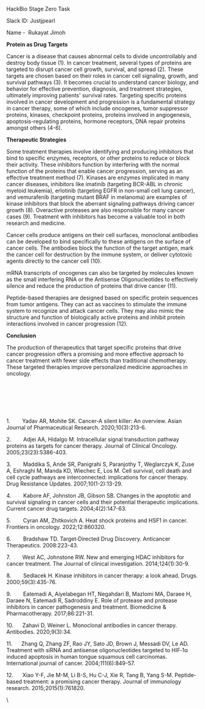 <!--StartFragment-->

HackBio Stage Zero Task 

Slack ID: Justjpearl

Name -  Rukayat Jimoh

**Protein as Drug Targets**

Cancer is a disease that causes abnormal cells to divide uncontrollably and destroy body tissue (1). In cancer treatment, several types of proteins are targeted to disrupt cancer cell growth, survival, and spread (2). These targets are chosen based on their roles in cancer cell signaling, growth, and survival pathways (3). It becomes crucial to understand cancer biology, and behavior for effective prevention, diagnosis, and treatment strategies, ultimately improving patients' survival rates. Targeting specific proteins involved in cancer development and progression is a fundamental strategy in cancer therapy, some of which include oncogenes, tumor suppressor proteins, kinases, checkpoint proteins, proteins involved in angiogenesis, apoptosis-regulating proteins, hormone receptors, DNA repair proteins amongst others (4-6).

**Therapeutic Strategies**

Some treatment therapies involve identifying and producing inhibitors that bind to specific enzymes, receptors, or other proteins to reduce or block their activity. These inhibitors function by interfering with the normal function of the proteins that enable cancer progression, serving as an effective treatment method (7). Kinases are enzymes implicated in many cancer diseases, inhibitors like imatinib (targeting BCR-ABL in chronic myeloid leukemia), erlotinib (targeting EGFR in non-small cell lung cancer), and vemurafenib (targeting mutant BRAF in melanoma) are examples of kinase inhibitors that block the aberrant signaling pathways driving cancer growth (8). Overactive proteases are also responsible for many cancer cases (9). Treatment with inhibitors has become a valuable tool in both research and medicine.

Cancer cells produce antigens on their cell surfaces, monoclonal antibodies can be developed to bind specifically to these antigens on the surface of cancer cells. The antibodies block the function of the target antigen, mark the cancer cell for destruction by the immune system, or deliver cytotoxic agents directly to the cancer cell (10).

mRNA transcripts of oncogenes can also be targeted by molecules known as the small interfering RNA or the Antisense Oligonucleotides to effectively silence and reduce the production of proteins that drive cancer (11).

Peptide-based therapies are designed based on specific protein sequences from tumor antigens. They can act as vaccines to stimulate the immune system to recognize and attack cancer cells. They may also mimic the structure and function of biologically active proteins and inhibit protein interactions involved in cancer progression (12).

**Conclusion**

The production of therapeutics that target specific proteins that drive cancer progression offers a promising and more effective approach to cancer treatment with fewer side effects than traditional chemotherapy. These targeted therapies improve personalized medicine approaches in oncology.

 

 

 

1.        Yadav AR, Mohite SK. Cancer-A silent killer: An overview. Asian Journal of Pharmaceutical Research. 2020;10(3):213-6.

2.        Adjei AA, Hidalgo M. Intracellular signal transduction pathway proteins as targets for cancer therapy. Journal of Clinical Oncology. 2005;23(23):5386-403.

3.        Maddika S, Ande SR, Panigrahi S, Paranjothy T, Weglarczyk K, Zuse A, Eshraghi M, Manda KD, Wiechec E, Los M. Cell survival, cell death and cell cycle pathways are interconnected: implications for cancer therapy. Drug Resistance Updates. 2007;10(1-2):13-29.

4.        Kabore AF, Johnston JB, Gibson SB. Changes in the apoptotic and survival signaling in cancer cells and their potential therapeutic implications. Current cancer drug targets. 2004;4(2):147-63.

5.        Cyran AM, Zhitkovich A. Heat shock proteins and HSF1 in cancer. Frontiers in oncology. 2022;12:860320.

6.        Bradshaw TD. Target‐Directed Drug Discovery. Anticancer Therapeutics. 2008:223-43.

7.        West AC, Johnstone RW. New and emerging HDAC inhibitors for cancer treatment. The Journal of clinical investigation. 2014;124(1):30-9.

8.        Sedlacek H. Kinase inhibitors in cancer therapy: a look ahead. Drugs. 2000;59(3):435-76.

9.        Eatemadi A, Aiyelabegan HT, Negahdari B, Mazlomi MA, Daraee H, Daraee N, Eatemadi R, Sadroddiny E. Role of protease and protease inhibitors in cancer pathogenesis and treatment. Biomedicine & Pharmacotherapy. 2017;86:221-31.

10.      Zahavi D, Weiner L. Monoclonal antibodies in cancer therapy. Antibodies. 2020;9(3):34.

11.      Zhang Q, Zhang ZF, Rao JY, Sato JD, Brown J, Messadi DV, Le AD. Treatment with siRNA and antisense oligonucleotides targeted to HIF‐1α induced apoptosis in human tongue squamous cell carcinomas. International journal of cancer. 2004;111(6):849-57.

12.      Xiao Y-F, Jie M-M, Li B-S, Hu C-J, Xie R, Tang B, Yang S-M. Peptide‐based treatment: a promising cancer therapy. Journal of immunology research. 2015;2015(1):761820.

\


<!--EndFragment-->
